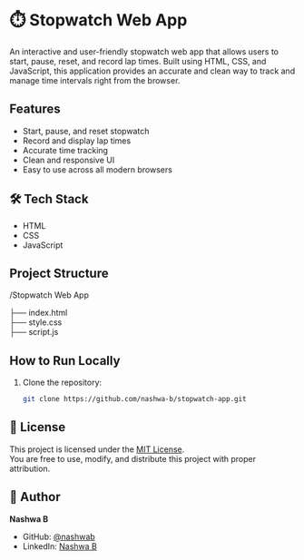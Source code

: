 # ⏱️ Stopwatch Web App

An interactive and user-friendly stopwatch web app that allows users to start, pause, reset, and record lap times. Built using HTML, CSS, and JavaScript, this application provides an accurate and clean way to track and manage time intervals right from the browser.


##  Features
- Start, pause, and reset stopwatch
- Record and display lap times
- Accurate time tracking
- Clean and responsive UI
- Easy to use across all modern browsers

## 🛠 Tech Stack
- HTML
- CSS
- JavaScript

## Project Structure
   /Stopwatch Web App
   
├── index.html         
├── style.css          
├── script.js          

##  How to Run Locally

1. Clone the repository:
   ```bash
   git clone https://github.com/nashwa-b/stopwatch-app.git

## 📄 License

This project is licensed under the [MIT License](./LICENSE).  
You are free to use, modify, and distribute this project with proper attribution.

## 👤 Author

**Nashwa B**

- GitHub: [@nashwab](https://github.com/nashwa-b)
- LinkedIn: [Nashwa B](https://www.linkedin.com/in/nashwab)
